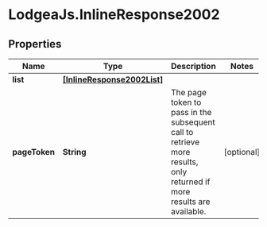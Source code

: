 # LodgeaJs.InlineResponse2002

## Properties

Name | Type | Description | Notes
------------ | ------------- | ------------- | -------------
**list** | [**[InlineResponse2002List]**](InlineResponse2002List.md) |  | 
**pageToken** | **String** | The page token to pass in the subsequent call to retrieve more results, only returned if more results are available. | [optional] 


